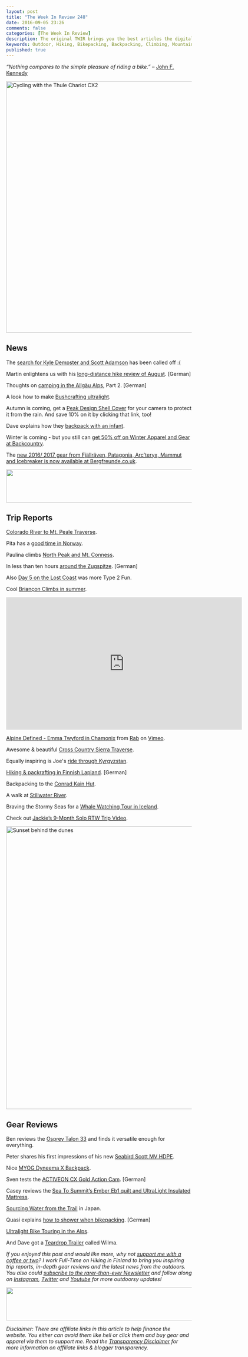 ```yaml
---
layout: post
title: "The Week In Review 248"
date: 2016-09-05 23:26
comments: false
categories: [The Week In Review]
description: The original TWIR brings you the best articles the digital outdoors had to offer in the past week.
keywords: Outdoor, Hiking, Bikepacking, Backpacking, Climbing, Mountaineering, Camping, Trekking, Wandern, Reisen, Travel
published: true
---
```


*“Nothing compares to the simple pleasure of riding a bike.”* – [John F. Kennedy](http://amzn.to/2bRk0lH)

<a data-flickr-embed="true"  href="https://www.flickr.com/photos/hendrikmorkel/28847950353/in/dateposted/" title="Cycling with the Thule Chariot CX2"><img src="https://c2.staticflickr.com/9/8603/28847950353_54304c98d0_b.jpg" width="1024" height="683" alt="Cycling with the Thule Chariot CX2"></a><script async src="//embedr.flickr.com/assets/client-code.js" charset="utf-8"></script>

<!-- more --> 

## News

The [search for Kyle Dempster and Scott Adamson](http://www.rockandice.com/climbing-news/search-called-off-for-missing-pair-in-pakistan) has been called off :( 

Martin enlightens us with his [long-distance hike review of August](http://www.gehlebt.at/weitwander-rueckblick-august-2016/). [German]

Thoughts on [camping in the Allgäu Alps](https://freieberge.wordpress.com/2016/08/31/zelten-in-den-allgaeuer-alpen-teil-2/), Part 2. [German]

A look how to make [Bushcrafting ultralight](http://bit.ly/2csCbQ0).

Autumn is coming, get a [Peak Design Shell Cover](HTTPS://WWW.PEAKDESIGN.COM/PRODUCT/COVERS/SHELL/?ACC=97) for your camera to protect it from the rain. And save 10% on it by clicking that link, too! 

Dave explains how they [backpack with an infant](https://bedrockandparadox.com/2016/09/01/how-to-backpack-with-an-infant/).

Winter is coming - but you still can [get 50% off on Winter Apparel and Gear at Backcountry](http://www.avantlink.com/click.php?tt=ml&ti=2267&pw=73183).

The [new 2016/ 2017 gear from Fjällräven, Patagonia, Arc'teryx, Mammut and Icebreaker is now available at Bergfreunde.co.uk](https://www.bergfreunde.co.uk/brands/arcteryx/?bfc-brand[]=icebreaker&bfc-brand[]=patagonia&bfc-brand[]=mammut&bfc-brand[]=maloja&bfc-brand[]=fjaellraeven&bfc-brand[]=hagloefs&listorderby=oxinsert&listorder=desc/?pid=10239).

<a href="http://www.avantlink.com/click.php?tt=ml&amp;ti=558259&amp;pw=73183"><img src="//www.avantlink.com/gbi/12733/558259/55699/73183/image.jpg" width="728" height="90" style="border: 0px;" alt="" /></a>

## Trip Reports

[Colorado River to Mt. Peale Traverse](http://cedarandsand.blogspot.fi/2016/08/colorado-river-to-mt-peale-traverse.html).

Pita has a [good time in Norway](http://racewithwind.blogspot.fi/2016/09/norjassa-toistamiseen.html).

Paulina climbs [North Peak and Mt. Conness](http://www.littlegrunts.com/soloing-north-peak-mt-conness/).

In less than ten hours [around the Zugspitze](http://www.schwarzfuchs.com/zugspitze360-rund-um-die-zugspitze/). [German]

Also [Day 5 on the Lost Coast](http://lacemine29.blogspot.fi/2016/08/footsteps-of-giants-lost-coast-north_31.html) was more Type 2 Fun.

Cool [Briançon Climbs in summer](http://klimbingkorns.de/sleep-climb-high-cool-briancon-climbs-in-summer/).

<iframe src="https://player.vimeo.com/video/158890346?title=0&byline=0&portrait=0" width="640" height="360" frameborder="0" webkitallowfullscreen mozallowfullscreen allowfullscreen></iframe>
<p><a href="https://vimeo.com/158890346">Alpine Defined - Emma Twyford in Chamonix</a> from <a href="https://vimeo.com/rab">Rab</a> on <a href="https://vimeo.com">Vimeo</a>.</p>

Awesome & beautiful [Cross Country Sierra Traverse](http://seatosummitultralight.blogspot.fi/2016/09/xst-2016-cross-country-traverse-of-high.html).

Equally inspiring is Joe's [ride through Kyrgyzstan](https://joecruz.wordpress.com/2016/09/03/kyrgyzstan-journal-pt-1/).

[Hiking & packrafting in Finnish Lapland](https://mitsackundpackraft.wordpress.com/2016/09/04/wandern-und-paddeln-in-finnisch-lappland-erste-impressionen/). [German]

Backpacking to the [Conrad Kain Hut](http://kidproject.org/2016/08/31/backpacking-into-the-conrad-kain-hut-bugaboos-family-edition/).

A walk at [Stillwater River](http://hikinginmainewithkelley.blogspot.fi/2016/09/9116-stillwater-river.html).

Braving the Stormy Seas for a [Whale Watching Tour in Iceland](http://www.fangirlquest.com/travel/movie-roadtrip-2016/whale-watching-tour-iceland/).

Check out [Jackie’s 9-Month Solo RTW Trip Video](http://www.travelingjackie.com/rtw-trip-video/).

<a data-flickr-embed="true"  href="https://www.flickr.com/photos/hendrikmorkel/28673333293/in/dateposted/" title="Sunset behind the dunes"><img src="https://c6.staticflickr.com/9/8734/28673333293_0372eb960c_b.jpg" width="1024" height="768" alt="Sunset behind the dunes"></a><script async src="//embedr.flickr.com/assets/client-code.js" charset="utf-8"></script>

## Gear Reviews

Ben reviews the [Osprey Talon 33](http://www.gearexposure.com/osprey-talon-33-review-versatile-enough-everything/) and finds it versatile enough for everything.

Peter shares his first impressions of his new [Seabird Scott MV HDPE](http://www.yetirides.com/2016/08/seabird-scott-mv-hdpe-first-impressions.html). 

Nice [MYOG Dyneema X Backpack](http://outdoorsmh.blogspot.fi/2016/09/myog-dyneema-x-backpack.html).

Sven tests the [ACTIVEON CX Gold Action Cam](http://www.freiluft-blog.de/2016/09/activeon-cx-gold-action-cam-im-test/). [German]

Casey reviews the [Sea To Summit’s Ember Eb1 quilt and UltraLight Insulated Mattress](http://www.bikepacking.com/gear/sea-to-summit-insulated-air-mat/).

[Sourcing Water from the Trail](http://ridgelineimages.com/musings/hiking-in-japan-sourcing-water-from-trail/) in Japan.

Quasi explains [how to shower when bikepacking](http://quasiout.blogspot.fi/2016/09/hygiene-beim-bikepacking-die-dusche-fur.html). [German]

[Ultralight Bike Touring in the Alps](http://www.alpsinsight.com/stories/ultralight-bike-touring-alps-europe/).

And Dave got a [Teardrop Trailer](http://wildernessdave.com/our-teardrop-trailer-introducing-wilma/) called Wilma. 

*If you enjoyed this post and would like more, why not [support me with a coffee or two](http://ko-fi.com/?i=8d16909703c77d0)? I work Full-Time on Hiking in Finland to bring you inspiring trip reports, in-depth gear reviews and the latest news from the outdoors. You also could [subscribe to the rarer-than-ever Newsletter](http://hikinginfinland.us2.list-manage1.com/subscribe?u=b29c2acd04d959eace48da780&id=46b5d0326f) and follow along on [Instagram](https://instagram.com/hendrikm/), [Twitter](https://twitter.com/hendrikmorkel) and [Youtube](https://www.youtube.com/user/Habichtshorst/) for more outdoorsy updates!*

<a href="http://www.avantlink.com/click.php?tt=ml&amp;ti=557443&amp;pw=73183"><img src="//www.avantlink.com/gbi/12821/557443/55699/73183/image.jpg" width="728" height="90" style="border: 0px;" alt="" /></a>

*Disclaimer:  There are affiliate links in this article to help finance the website. You either can avoid them like hell or click them and buy gear and apparel via them to support me. Read the [Transparency Disclaimer](https://hikinginfinland.com/about/) for more information on affiliate links & blogger transparency.*